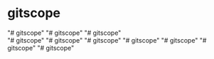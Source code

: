# gitscope
\"# gitscope\" 
\"# gitscope\" 
\"# gitscope\"  
"# gitscope" 
\"# gitscope\" 
\"# gitscope\" 
\"# gitscope\" 
\"# gitscope\" 
\"# gitscope\" 
\"# gitscope\" 
